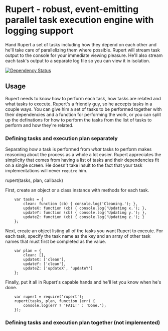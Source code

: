 # Rupert - robust, event-emitting parallel task execution engine with logging support

Hand Rupert a set of tasks including how they depend on each other and he'll take care of parallelizing them where possible. Rupert will stream task output to the console for your immediate viewing pleasure. He'll also stream each task's output to a separate log file so you can view it in isolation.

[![Dependency Status](https://david-dm.org/mpareja/node-rupert/status.png)](https://david-dm.org/mpareja/node-rupert)

## Usage

Rupert needs to know how to perform each task, how tasks are related and what tasks to execute. Rupert's a friendly guy, so he accepts tasks in a couple ways. You can give him a set of tasks to be performed together with their dependencies and a function for performing the work, or you can split up the definations for how to perform the tasks from the list of tasks to perform and how they're related.

### Defining tasks and execution plan separately

Separating _how_ a task is performed from _what_ tasks to perform makes reasoning about the process as a whole a lot easier. Rupert appreciates the simplicity that comes from having a list of tasks and their dependencies fit on a single screen. He doesn't take insult to the fact that your task implementations will never `require` him.

rupert(tasks, plan, callback)

First, create an object or a class instance with methods for each task.

		var tasks = {
			clean: function (cb) { console.log('Cleaning.'); },
			updateX: function (cb) { console.log('Updating x.'); },
			updateY: function (cb) { console.log('Updating y.'); },
			updateZ: function (cb) { console.log('Updating z.'); }
		};

Next, create an object listing all of the tasks you want Rupert to execute. For each task, specify the task name as the key and an array of other task names that must first be completed as the value.

		var plan = {
			clean: [],
			updateX: ['clean'],
			updateY: ['clean'],
			updateZ: ['updateX', 'updateY']
		};

Finally, put it all in Rupert's capable hands and he'll let you know when he's done.

		var rupert = require('rupert');
		rupert(tasks, plan, function (err) {
			console.log(err ? 'FAIL!' : 'Done.');
		});

### Defining tasks and execution plan together (not implemented)

